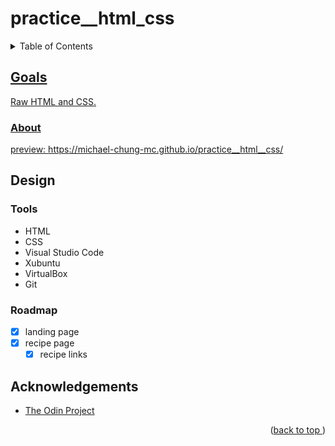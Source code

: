 # practice__html_css
<a name="readme-top"></a>
<details>
    <summary>Table of Contents</summary>
    <ol>
        <li><a href="#goals">Goals</a>
            <ul>
                <li><a href="#about">About</li>
            </ul>
        <li><a href="#design">Design</li>
          <ul>
            <li><a href="#tools">Tools</li>
            <li><a href="#roadmap">Roadmap</li>
          </ul>
        </li>
        <li><a href="#acknowledgements">Acknowledgements</li>
    </ol>
</details>

## Goals
Raw HTML and CSS.
### About
preview:
https://michael-chung-mc.github.io/practice__html__css/
## Design
### Tools
* HTML
* CSS
* Visual Studio Code
* Xubuntu
* VirtualBox
* Git
### Roadmap
- [x] landing page
- [x] recipe page
    - [x] recipe links
## Acknowledgements
* [The Odin Project](https://www.theodinproject.com)
<p align="right">(<a href="#readme-top">back to top </a>)</p>